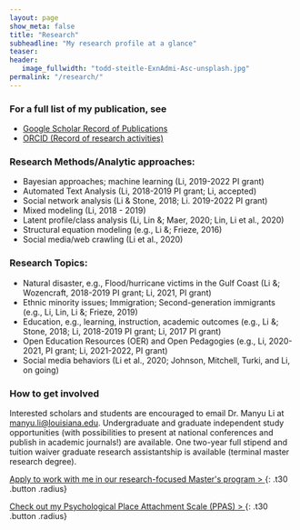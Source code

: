 ```yaml
---
layout: page
show_meta: false
title: "Research"
subheadline: "My research profile at a glance"
teaser:  
header:
   image_fullwidth: "todd-steitle-ExnAdmi-Asc-unsplash.jpg"
permalink: "/research/"
---
```


### For a full list of my publication, see
* [Google Scholar Record of Publications](https://scholar.google.com/citations?user=lU50KEgAAAAJ&amp;hl=en)
* [ORCID (Record of research activities)](https://orcid.org/0000-0002-8324-5868)


### Research Methods/Analytic approaches:
* Bayesian approaches; machine learning (Li, 2019-2022 PI grant)
* Automated Text Analysis (Li, 2018-2019 PI grant; Li, accepted)
* Social network analysis (Li & Stone, 2018; Li. 2019-2022 PI grant)
* Mixed modeling (Li, 2018 - 2019)
* Latent profile/class analysis (Li, Lin &; Maer, 2020; Lin, Li et al., 2020)
* Structural equation modeling (e.g., Li &; Frieze, 2016)
* Social media/web crawling (Li et al., 2020)

### Research Topics:
* Natural disaster, e.g., Flood/hurricane victims in the Gulf Coast (Li &; Wozencraft, 2018-2019 PI grant; Li, 2021, PI grant)
* Ethnic minority issues; Immigration; Second-generation immigrants (e.g., Li, Lin, Li &; Frieze, 2019)
* Education, e.g., learning, instruction, academic outcomes (e.g., Li &; Stone, 2018; Li, 2018-2019 PI grant; Li, 2017 PI grant)
* Open Education Resources (OER) and Open Pedagogies (e.g., Li, 2020-2021, PI grant; Li, 2021-2022, PI grant)
* Social media behaviors (Li et al., 2020; Johnson, Mitchell, Turki, and Li, on going)

### How to get involved
Interested scholars and students are encouraged to email Dr. Manyu Li at manyu.li@louisiana.edu. Undergraduate and graduate independent study opportunities (with possibilities to present at national conferences and publish in academic journals!) are available. One two-year full stipend and tuition waiver graduate research assistantship is available (terminal master research degree).

[Apply to work with me in our research-focused Master's program > ](https://psychology.louisiana.edu/programs/masters-program)
{: .t30 .button .radius}

[Check out my Psychological Place Attachment Scale (PPAS) > ](https://manyu26.github.io/daisolab/research/ppas)
{: .t30 .button .radius}

